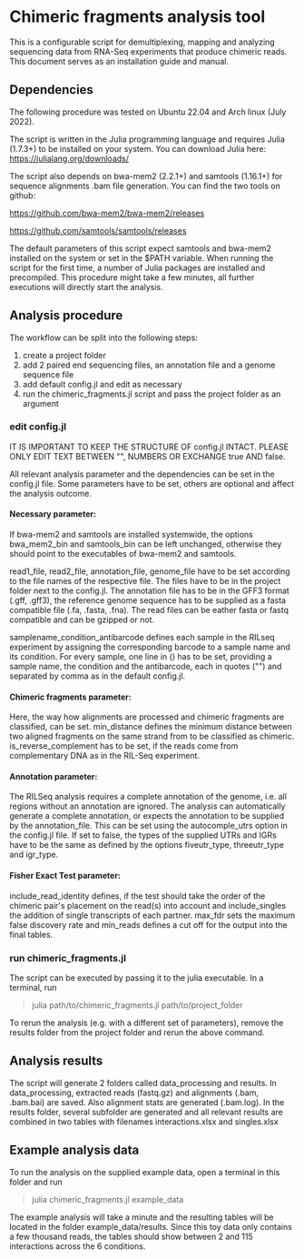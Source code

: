 # Chimeric fragments analysis tool

This is a configurable script for demultiplexing, mapping and analyzing sequencing data from RNA-Seq 
experiments that produce chimeric reads. This document serves as an installation guide and manual.

## Dependencies

The following procedure was tested on Ubuntu 22.04 and Arch linux (July 2022).

The script is written in the Julia programming language and requires Julia (1.7.3+) to be installed 
on your system. You can download Julia here: https://julialang.org/downloads/

The script also depends on bwa-mem2 (2.2.1+) and samtools (1.16.1+) for sequence alignments .bam file 
generation. You can find the two tools on github:

https://github.com/bwa-mem2/bwa-mem2/releases

https://github.com/samtools/samtools/releases

The default parameters of this script expect samtools and bwa-mem2 installed on the system or set
in the $PATH variable. When running the script for the first time, a number of Julia packages are 
installed and precompiled. This procedure might take a few minutes, all further executions will
directly start the analysis.

## Analysis procedure

The workflow can be split into the following steps:

1. create a project folder
2. add 2 paired end sequencing files, an annotation file and a genome sequence file
3. add default config.jl and edit as necessary
4. run the chimeric_fragments.jl script and pass the project folder as an argument

### edit config.jl

IT IS IMPORTANT TO KEEP THE STRUCTURE OF config.jl INTACT. PLEASE ONLY EDIT TEXT BETWEEN "", NUMBERS
OR EXCHANGE true AND false.

All relevant analysis parameter and the dependencies can be set in the config.jl file. Some 
parameters have to be set, others are optional and affect the analysis outcome.

#### Necessary parameter:

If bwa-mem2 and samtools are installed systemwide, the options bwa\_mem2\_bin and samtools\_bin can be
left unchanged, otherwise they should point to the executables of bwa-mem2 and samtools.

read1\_file, read2\_file, annotation\_file, genome\_file have to be set according to the file names
of the respective file. The files have to be in the project folder next to the config.jl. The
annotation file has to be in the GFF3 format (.gff, .gff3), the reference genome sequence has to be
supplied as a fasta compatible file (.fa, .fasta, .fna). The read files can be eather fasta or fastq
compatible and can be gzipped or not.

samplename\_condition\_antibarcode defines each sample in the RILseq experiment by assigning the
corresponding barcode to a sample name and its condition. For every sample, one line in () has to be
set, providing a sample name, the condition and the antibarcode, each in quotes ("") and separated by 
comma as in the default config.jl.

#### Chimeric fragments parameter:

Here, the way how alignments are processed and chimeric fragments are classified, can be set.
min\_distance defines the minimum distance between two aligned fragments on the same strand from to
be classified as chimeric. is\_reverse\_complement has to be set, if the reads come from complementary
DNA as in the RIL-Seq experiment.

#### Annotation parameter:

The RILSeq analysis requires a complete annotation of the genome, i.e. all regions without an
annotation are ignored. The analysis can automatically generate a complete annotation, or expects
the annotation to be supplied by the annotation\_file. This can be set using the autocomple\_utrs
option in the config.jl file. If set to false, the types of the supplied UTRs and IGRs have to be
the same as defined by the options fiveutr\_type, threeutr\_type and igr\_type.

#### Fisher Exact Test parameter:

include\_read\_identity defines, if the test should take the order of the chimeric pair's placement
on the read(s) into account and include\_singles the addition of single transcripts of each partner.
max\_fdr sets the maximum false discovery rate and min\_reads defines a cut off for the output into
the final tables.

### run chimeric_fragments.jl

The script can be executed by passing it to the julia executable. In a terminal, run

>julia path/to/chimeric_fragments.jl path/to/project_folder

To rerun the analysis (e.g. with a different set of parameters), remove the results folder from
the project folder and rerun the above command. 

## Analysis results

The script will generate 2 folders called data\_processing and results. In data\_processing, 
extracted reads (fastq.gz) and alignments (.bam, .bam.bai) are saved. Also alignment stats are 
generated (.bam.log). In the results folder, several subfolder are generated and all relevant 
results are combined in two tables with filenames interactions.xlsx and singles.xlsx

## Example analysis data

To run the analysis on the supplied example data, open a terminal in this folder and run

>julia chimeric_fragments.jl example_data

The example analysis will take a minute and the resulting tables will be located in the folder 
example_data/results. Since this toy data only contains a few thousand reads, the tables should 
show between 2 and 115 interactions across the 6 conditions. 

